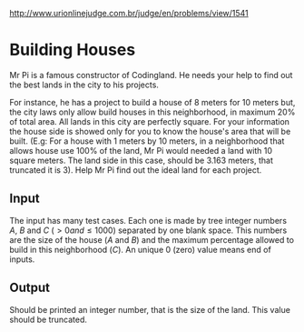 http://www.urionlinejudge.com.br/judge/en/problems/view/1541

# Building Houses

Mr Pi is a famous constructor of Codingland. He needs your help to find out
the best lands in the city to his projects.

For instance, he has a project to build a house of 8 meters for 10 meters but,
the city laws only allow build houses in this neighborhood, in maximum 20% of
total area. All lands in this city are perfectly square. For your information
the house side is showed only for you to know the house's area that will be
built. (E.g: For a house with 1 meters by 10 meters, in a neighborhood that
allows house use 100% of the land, Mr Pi would needed a land with 10 square
meters. The land side in this case, should be 3.163 meters, that truncated it
is 3). Help Mr Pi find out the ideal land for each project.

## Input

The input has many test cases. Each one is made by tree integer numbers $A$,
$B$ and $C$ ($> 0 and \leq 1000$) separated by one blank space. This numbers
are the size of the house ($A$ and $B$) and the maximum percentage allowed to
build in this neighborhood ($C$). An unique 0 (zero) value means end of
inputs.

## Output

Should be printed an integer number, that is the size of the land. This value
should be truncated.

